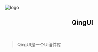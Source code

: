 ![logo](https://raw.githubusercontent.com/veedrin/qing/master/doc/logo/logo.png)

<h2 align="center">QingUI</h2>

<br>

> QingUI是一个UI组件库<br>
